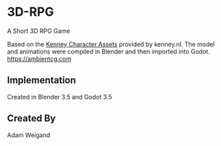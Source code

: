 # 3D-RPG

A Short 3D RPG Game

Based on the [Kenney Character Assets](https://kenney.itch.io/kenney-character-assets) provided by kenney.nl. The model and animations were compiled in Blender and then imported into Godot.
https://ambientcg.com

## Implementation

Created in Blender 3.5 and Godot 3.5

## Created By

Adam Weigand
